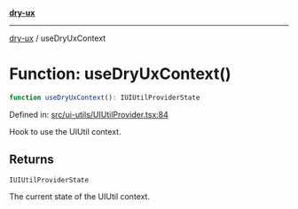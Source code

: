 [**dry-ux**](../README.md)

***

[dry-ux](../README.md) / useDryUxContext

# Function: useDryUxContext()

```ts
function useDryUxContext(): IUIUtilProviderState
```

Defined in: [src/ui-utils/UIUtilProvider.tsx:84](https://github.com/navedr/dry-ux/blob/2307d10e08d1eae1fe225a5cfa75f0bf24715180/src/ui-utils/UIUtilProvider.tsx#L84)

Hook to use the UIUtil context.

## Returns

`IUIUtilProviderState`

The current state of the UIUtil context.
